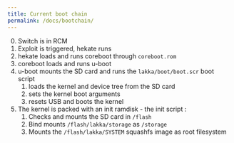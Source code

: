 ```yaml
---
title: Current boot chain
permalink: /docs/bootchain/
---
```


0. Switch is in RCM
1. Exploit is triggered, hekate runs
2. hekate loads and runs coreboot through `coreboot.rom` 
3. coreboot loads and runs u-boot
4. u-boot mounts the SD card and runs the `lakka/boot/boot.scr` boot script
    1. loads the kernel and device tree from the SD card
    2. sets the kernel boot arguments
    3. resets USB and boots the kernel
5. The kernel is packed with an init ramdisk - the init script :
    1. Checks and mounts the SD card in `/flash`
    2. Bind mounts `/flash/lakka/storage` as `/storage`
    3. Mounts the `/flash/lakka/SYSTEM` squashfs image as root filesystem
